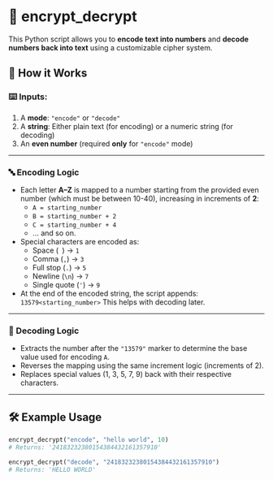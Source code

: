 # 🔐 encrypt_decrypt

This Python script allows you to **encode text into numbers** and **decode numbers back into text** using a customizable cipher system.

## 🚀 How it Works

### ⌨️ Inputs:

1. A **mode**: `"encode"` or `"decode"`
2. A **string**: Either plain text (for encoding) or a numeric string (for decoding)
3. An **even number** (required **only** for `"encode"` mode)

---

### 🔤 Encoding Logic

- Each letter **A–Z** is mapped to a number starting from the provided even number (which must be between 10-40), increasing in increments of **2**:
  - `A = starting_number`
  - `B = starting_number + 2`
  - `C = starting_number + 4`
  - ... and so on.
- Special characters are encoded as:
  - Space (` `) → `1`
  - Comma (`,`) → `3`
  - Full stop (`.`) → `5`
  - Newline (`\n`) → `7`
  - Single quote (`'`) → `9`
- At the end of the encoded string, the script appends: `13579<starting_number>` This helps with decoding later.

---

### 🔁 Decoding Logic

- Extracts the number after the `"13579"` marker to determine the base value used for encoding `A`.
- Reverses the mapping using the same increment logic (increments of 2).
- Replaces special values (1, 3, 5, 7, 9) back with their respective characters.

---

## 🛠️ Example Usage

```python
encrypt_decrypt("encode", "hello world", 10)
# Returns: '24183232380154384432161357910'

encrypt_decrypt("decode", "24183232380154384432161357910")
# Returns: 'HELLO WORLD'

```
